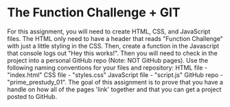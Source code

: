 # The Function Challenge + GIT

For this assignment, you will need to create HTML, CSS, and JavaScript files. The HTML only need to have a header that reads "Function Challenge" with just a little styling in the CSS. Then, create a function in the Javascript that console logs out "Hey this works!". Then you will need to check in the project into a personal GitHub repo (Note: NOT GitHub pages).
Use the following naming conventions for your files and repository:
HTML file - "index.html"
CSS file - "styles.css"
JavaScript file - "script.js"
GitHub repo - "prime_prestudy_01".
The goal of this assignment is to prove that you have a handle on how all of the pages 'link' together and that you can get a project posted to GitHub.
